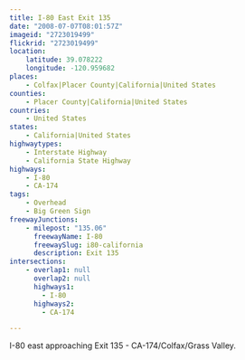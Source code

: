 ```yaml
---
title: I-80 East Exit 135
date: "2008-07-07T08:01:57Z"
imageid: "2723019499"
flickrid: "2723019499"
location:
    latitude: 39.078222
    longitude: -120.959682
places:
    - Colfax|Placer County|California|United States
counties:
    - Placer County|California|United States
countries:
    - United States
states:
    - California|United States
highwaytypes:
    - Interstate Highway
    - California State Highway
highways:
    - I-80
    - CA-174
tags:
    - Overhead
    - Big Green Sign
freewayJunctions:
    - milepost: "135.06"
      freewayName: I-80
      freewaySlug: i80-california
      description: Exit 135
intersections:
    - overlap1: null
      overlap2: null
      highways1:
        - I-80
      highways2:
        - CA-174

---
```

I-80 east approaching Exit 135 - CA-174/Colfax/Grass Valley.